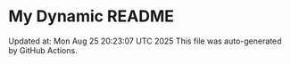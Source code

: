 # My Dynamic README
Updated at: Mon Aug 25 20:23:07 UTC 2025
This file was auto-generated by GitHub Actions.
